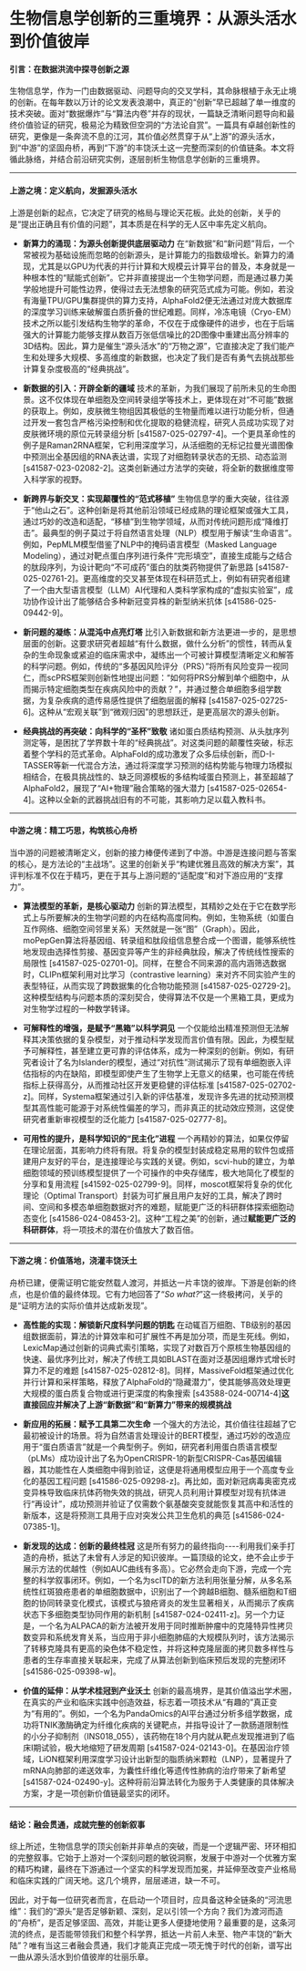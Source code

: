 # 生物信息学创新的三重境界：从源头活水到价值彼岸

#### 引言：在数据洪流中探寻创新之源

生物信息学，作为一门由数据驱动、问题导向的交叉学科，其命脉根植于永无止境的创新。在每年数以万计的论文发表浪潮中，真正的“创新”早已超越了单一维度的技术突破。面对“数据爆炸”与“算法内卷”并存的现状，一篇缺乏清晰问题导向和最终价值验证的研究，极易沦为精致但空洞的“方法论自赏”。一篇具有卓越创新性的研究，更像是一条奔流不息的江河，其价值必然贯穿于从“上游”的源头活水，到“中游”的坚固舟桥，再到“下游”的丰饶沃土这一完整而深刻的价值链条。本文将循此脉络，并结合前沿研究实例，逐层剖析生物信息学创新的三重境界。

---

#### 上游之境：定义航向，发掘源头活水

上游是创新的起点，它决定了研究的格局与理论天花板。此处的创新，关乎的是“提出正确且有价值的问题”，其本质是在科学的无人区中率先定义航向。

*   **新算力的涌现：为源头创新提供底层驱动力**
    在“新数据”和“新问题”背后，一个常被视为基础设施而忽略的创新源头，是计算能力的指数级增长。新算力的涌现，尤其是以GPU为代表的并行计算和大规模云计算平台的普及，本身就是一种根本性的“赋能式创新”。它并非直接提出一个生物学问题，而是通过暴力美学般地提升可能性边界，使得过去无法想象的研究范式成为可能。例如，若没有海量TPU/GPU集群提供的算力支持，AlphaFold2便无法通过对庞大数据库的深度学习训练来破解蛋白质折叠的世纪难题。同样，冷冻电镜（Cryo-EM）技术之所以能引发结构生物学的革命，不仅在于成像硬件的进步，也在于后端强大的计算能力能够支撑从数百万张低信噪比的2D图像中重建出高分辨率的3D结构。因此，算力是催生“源头活水”的“万物之源”，它直接决定了我们能产生和处理多大规模、多高维度的新数据，也决定了我们是否有勇气去挑战那些计算复杂度极高的“经典挑战”。

*   **新数据的引入：开辟全新的疆域**
    技术的革新，为我们展现了前所未见的生命图景。这不仅体现在单细胞及空间转录组学等技术上，更体现在对“不可能”数据的获取上。例如，皮肤微生物组因其极低的生物量而难以进行功能分析，但通过开发一套包含严格污染控制和优化提取的稳健流程，研究人员成功实现了对皮肤微环境的原位元转录组分析 [s41587-025-02797-4]。一个更具革命性的例子是Raman2RNA框架，它利用深度学习，从活细胞的无标记拉曼光谱图像中预测出全基因组的RNA表达谱，实现了对细胞转录状态的无损、动态监测 [s41587-023-02082-2]。这类创新通过方法学的突破，将全新的数据维度带入科学家的视野。

*   **新跨界与新交叉：实现颠覆性的“范式移植”**
    生物信息学的重大突破，往往源于“他山之石”。这种创新是将其他前沿领域已经成熟的理论框架或强大工具，通过巧妙的改造和适配，“移植”到生物学领域，从而对传统问题形成“降维打击”。最典型的例子莫过于将自然语言处理（NLP）模型用于解读“生命语言”。例如，PepMLM模型借鉴了NLP中的掩码语言模型（Masked Language Modeling），通过对靶点蛋白序列进行条件“完形填空”，直接生成能与之结合的肽段序列，为设计靶向“不可成药”蛋白的肽类药物提供了新思路 [s41587-025-02761-2]。更高维度的交叉甚至体现在科研范式上，例如有研究者组建了一个由大型语言模型（LLM）AI代理和人类科学家构成的“虚拟实验室”，成功协作设计出了能够结合多种新冠变异株的新型纳米抗体 [s41586-025-09442-9]。

*   **新问题的凝练：从混沌中点亮灯塔**
    比引入新数据和新方法更进一步的，是思想层面的创新。这要求研究者超越“有什么数据，做什么分析”的惯性，转而从复杂的生命现象或紧迫的临床需求中，凝练出一个可被计算模型清晰定义和解答的科学问题。例如，传统的“多基因风险评分（PRS）”将所有风险变异一视同仁，而scPRS框架则创新性地提出问题：“如何将PRS分解到单个细胞中，从而揭示特定细胞类型在疾病风险中的贡献？”，并通过整合单细胞多组学数据，为复杂疾病的遗传易感性提供了细胞层面的解释 [s41587-025-02725-6]。这种从“宏观关联”到“微观归因”的思想跃迁，是更高层次的源头创新。

*   **经典挑战的再突破：向科学的“圣杯”致敬**
    诸如蛋白质结构预测、从头肽序列测定等，是困扰了学界数十年的“经典挑战”。对这类问题的颠覆性突破，标志着整个学科的范式革命。AlphaFold的成功激发了众多后续创新，而D-I-TASSER等新一代混合方法，通过将深度学习预测的结构势能与物理力场模拟相结合，在极具挑战性的、缺乏同源模板的多结构域蛋白预测上，甚至超越了AlphaFold2，展现了“AI+物理”融合策略的强大潜力 [s41587-025-02654-4]。这种以全新的武器挑战旧有的不可能，其影响力足以载入教科书。

---

#### 中游之境：精工巧思，构筑核心舟桥

当中游的问题被清晰定义，创新的接力棒便传递到了中游。中游是连接问题与答案的核心，是方法论的“主战场”。这里的创新关乎“构建优雅且高效的解决方案”，其评判标准不仅在于精巧，更在于其与上游问题的“适配度”和对下游应用的“支撑力”。

*   **算法模型的革新，是核心驱动力**
    创新的算法模型，其精妙之处在于它在数学形式上与所要解决的生物学问题的内在结构高度同构。例如，生物系统（如蛋白互作网络、细胞空间邻里关系）天然就是一张“图”（Graph）。因此，moPepGen算法将基因组、转录组和肽段组信息整合成一个图谱，能够系统性地发现由选择性剪接、基因变异等产生的非经典肽段，解决了传统线性搜索的局限性 [s41587-025-02701-0]。同样，在整合不同来源的高内涵筛选数据时，CLIPn框架利用对比学习（contrastive learning）来对齐不同实验产生的表型特征，从而实现了跨数据集的化合物功能预测 [s41587-025-02729-2]。这种模型结构与问题本质的深刻契合，使得算法不仅是一个黑箱工具，更成为对生物学过程的一种数学转译。

*   **可解释性的增强，是赋予“黑箱”以科学洞见**
    一个仅能给出精准预测但无法解释其决策依据的复杂模型，对于推动科学发现而言价值有限。因此，为模型赋予可解释性，甚至建立更可靠的评估体系，成为一种深刻的创新。例如，有研究者设计了名为Islander的模型，通过“对抗性”测试揭示了现有单细胞嵌入评估指标的内在缺陷，即模型即使产生了生物学上无意义的结果，也可能在传统指标上获得高分，从而推动社区开发更稳健的评估标准 [s41587-025-02702-z]。同样，Systema框架通过引入新的评估基准，发现许多先进的扰动预测模型其高性能可能源于对系统性偏差的学习，而非真正的扰动效应预测，这促使研究者重新审视模型的泛化能力 [s41587-025-02777-8]。

*   **可用性的提升，是科学知识的“民主化”进程**
    一个再精妙的算法，如果仅停留在理论层面，其影响力终将有限。将复杂的模型封装成稳定易用的软件包或搭建用户友好的平台，是连接理论与实践的关键。例如，scvi-hub的建立，为单细胞领域的预训练模型提供了一个可操作的中央存储库，极大地简化了模型的分享和复用流程 [s41592-025-02799-9]。同样，moscot框架将复杂的优化理论（Optimal Transport）封装为可扩展且用户友好的工具，解决了跨时间、空间和多模态单细胞数据对齐的难题，赋能更广泛的科研群体探索细胞动态变化 [s41586-024-08453-2]。这种“工程之美”的创新，通过**赋能更广泛的科研群体**，将一项技术的潜在价值放大了数百倍。

---

#### 下游之境：价值落地，浇灌丰饶沃土

舟桥已建，便需证明它能安然载人渡河，并抵达一片丰饶的彼岸。下游是创新的终点，也是价值的最终体现。它有力地回答了“*So what?*”这一终极拷问，关乎的是“证明方法的实际价值并达成新发现”。

*   **高性能的实现：解锁新尺度科学问题的钥匙**
    在动辄百万细胞、TB级别的基因组数据面前，算法的计算效率和可扩展性不再是加分项，而是生死线。例如，LexicMap通过创新的词典式索引策略，实现了对数百万个原核生物基因组的快速、最优序列比对，解决了传统工具如BLAST在面对泛基因组爆炸式增长时算力不足的难题 [s41587-025-02812-8]。同样，MassiveFold框架通过优化并行计算和采样策略，释放了AlphaFold的“隐藏潜力”，使其能够高效处理更大规模的蛋白质复合物或进行更深度的构象搜索 [s43588-024-00714-4]**这直接回应并解决了上游“新数据”和“新算力”带来的规模挑战**

*   **新应用的拓展：赋予工具第二次生命**
    一个强大的方法论，其价值往往超越了它最初被设计的场景。将为自然语言处理设计的BERT模型，通过巧妙的改造应用于“蛋白质语言”就是一个典型例子。例如，研究者利用蛋白质语言模型（pLMs）成功设计出了名为OpenCRISPR-1的新型CRISPR-Cas基因编辑器，其功能性在人类细胞中得到验证，这便是将通用模型应用于一个高度专业化的基因工程问题 [s41586-025-09298-z]。再比如，面对新冠病毒奥密克戎变异株导致临床抗体药物失效的挑战，研究人员利用计算模型对现有抗体进行“再设计”，成功预测并验证了仅需数个氨基酸突变就能恢复其高中和活性的新版本，这是将预测工具用于应对突发公共卫生危机的典范 [s41586-024-07385-1]。

*   **新发现的达成：创新的最终桂冠**
    这是所有努力的最终指向----利用我们亲手打造的舟桥，抵达了未曾有人涉足的知识彼岸。一篇顶级的论文，绝不会止步于展示方法的优越性（例如AUC曲线有多高）。它必然会走向下游，完成一个完整的科学叙事闭环。例如，一个名为scITD的新方法利用张量分解，从多名系统性红斑狼疮患者的单细胞数据中，识别出了一个跨越B细胞、髓系细胞和T细胞的协同转录变化模式，该模式与狼疮肾炎的发生显著相关，从而揭示了疾病状态下多细胞类型协同作用的新机制 [s41587-024-02411-z]。另一个力证是，一个名为ALPACA的新方法被开发用于同时推断肿瘤中的克隆特异性拷贝数变异和系统发育关系，当应用于非小细胞肺癌的大规模队列时，该方法揭示了转移克隆具有更高的染色体不稳定性，并将这种克隆层面的拷贝数多样性与患者的生存率直接关联起来，完成了从算法创新到临床预后发现的完整闭环 [s41586-025-09398-w]。

*   **价值的延伸：从学术桂冠到产业沃土**
    创新的最高境界，是其价值溢出学术圈，在真实的产业和临床实践中创造效益，标志着一项技术从“有趣的”真正变为“有用的”。例如，一个名为PandaOmics的AI平台通过分析多组学数据，成功将TNIK激酶确定为纤维化疾病的关键靶点，并指导设计了一款肠道限制性的小分子抑制剂（INS018_055），该药物在18个月内就从靶点发现推进到了临床I期试验，极大地缩短了研发周期 [s41587-024-02143-0]。在基因治疗领域，LiON框架利用深度学习设计出新型的脂质纳米颗粒（LNP），显著提升了mRNA向肺部的递送效率，为囊性纤维化等遗传性肺病的治疗带来了新希望 [s41587-024-02490-y]。这种将前沿算法转化为服务于人类健康的具体解决方案，才是一项创新价值链最坚实的闭环。

---

#### 结论：融会贯通，成就完整的创新叙事

综上所述，生物信息学的顶尖创新并非单点的突破，而是一个逻辑严密、环环相扣的完整叙事。它始于上游对一个深刻问题的敏锐洞察，发展于中游对一个优雅方案的精巧构建，最终在下游通过一个坚实的科学发现而加冕，并延伸至改变产业格局和临床实践的广阔天地。这几个境界，层层递进，缺一不可。

因此，对于每一位研究者而言，在启动一个项目时，应具备这种全链条的“河流思维”：我们的“源头”是否足够新颖、深刻，足以引领一个方向？我们为渡河而造的“舟桥”，是否足够坚固、高效，并能让更多人便捷地使用？最重要的是，这条河流的终点，是否能带领我们和整个科学界，抵达一片前人未至、物产丰饶的“新大陆”？唯有当这三者融会贯通，我们才能真正完成一项无愧于时代的创新，谱写出一曲从源头活水到价值彼岸的壮丽乐章。

